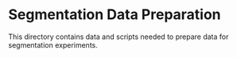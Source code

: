 # Segmentation Data Preparation

This directory contains data and scripts needed to prepare data for segmentation experiments.
